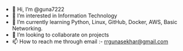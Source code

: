 - 👋 Hi, I’m @guna7222
- 👀 I’m interested in Information Technology 
- 🌱 I’m currently learning Python, Linux, GitHub, Docker, AWS, Basic Networking.
- 💞️ I’m looking to collaborate on projects
- 📫 How to reach me through email :- rrgunasekhar@gmail.com 

<!---
guna7222/guna7222 is a ✨ special ✨ repository because its `README.md` (this file) appears on your GitHub profile.
You can click the Preview link to take a look at your changes.
--->
